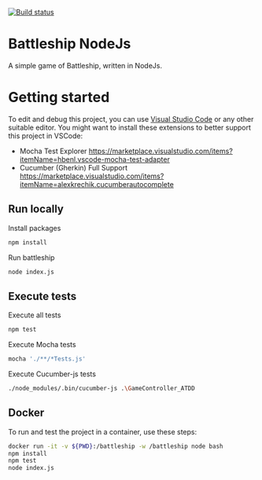 
[![Build status](https://dev.azure.com/APS-SD-Stewards/APS-SD/_apis/build/status/proscrumdev.battleship-nodejs-CI)](https://dev.azure.com/APS-SD-Stewards/APS-SD/_build/latest?definitionId=22)

# Battleship NodeJs

A simple game of Battleship, written in NodeJs.  

# Getting started

To edit and debug this project, you can use [Visual Studio Code](https://code.visualstudio.com/) or any other suitable editor.
You might want to install these extensions to better support this project in VSCode:
* Mocha Test Explorer https://marketplace.visualstudio.com/items?itemName=hbenl.vscode-mocha-test-adapter
* Cucumber (Gherkin) Full Support https://marketplace.visualstudio.com/items?itemName=alexkrechik.cucumberautocomplete

## Run locally
Install packages

```bash
npm install
```

Run battleship

```bash
node index.js
```

## Execute tests

Execute all tests
```bash
npm test
```

Execute Mocha tests
```bash
mocha './**/*Tests.js'
```

Execute Cucumber-js tests
```bash
./node_modules/.bin/cucumber-js .\GameController_ATDD
```

## Docker

To run and test the project in a container, use these steps:

```bash
docker run -it -v ${PWD}:/battleship -w /battleship node bash
npm install
npm test
node index.js
```
